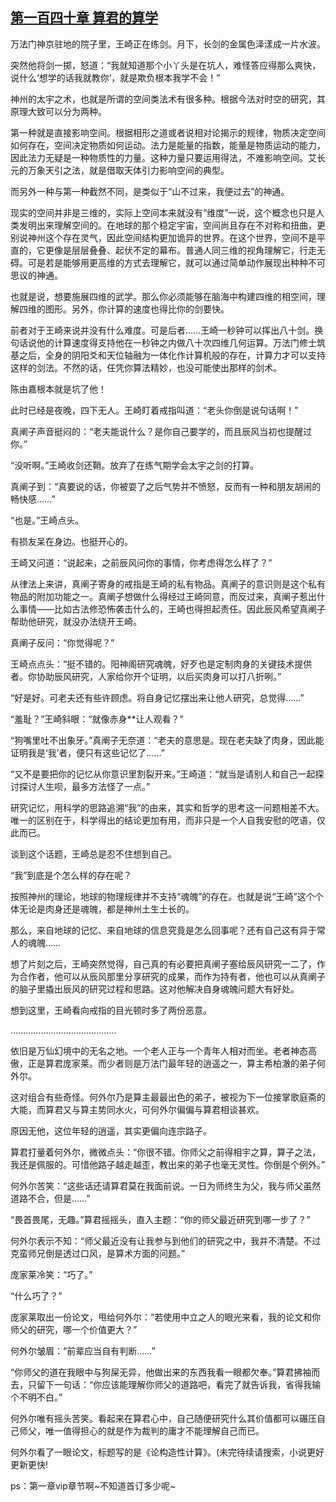 ## [第一百四十章 算君的算学](https://www.xxbiquge.com/11_11207/8911544.html)


  万法门神京驻地的院子里，王崎正在练剑。月下，长剑的金属色泽漾成一片水波。

  突然他将剑一掷，怒道：“我就知道那个小丫头是在坑人，难怪答应得那么爽快，说什么‘想学的话我就教你’，就是欺负根本我学不会！”

  神州的太宇之术，也就是所谓的空间类法术有很多种。根据今法对时空的研究，其原理大致可以分为两种。

  第一种就是直接影响空间。根据相形之道或者说相对论揭示的规律，物质决定空间如何存在，空间决定物质如何运动。法力是能量的指数，能量是物质运动的能力，因此法力无疑是一种物质性的力量。这种力量只要运用得法，不难影响空间。艾长元的万象天引之法，就是借取天体引力影响空间的典型。

  而另外一种与第一种截然不同，是类似于“山不过来，我便过去”的神通。

  现实的空间并非是三维的，实际上空间本来就没有“维度”一说，这个概念也只是人类发明出来理解空间的。在地球的那个稳定宇宙，空间尚且存在不对称和扭曲，更别说神州这个存在灵气，因此空间结构更加诡异的世界。在这个世界，空间不是平直的，它更像是层层叠叠、起伏不定的幕布。普通人同三维的视角理解它，行走无碍。可是若是能够用更高维的方式去理解它，就可以通过简单动作展现出种种不可思议的神通。

  也就是说，想要施展四维的武学。那么你必须能够在脑海中构建四维的相空间，理解四维的图形。另外，你计算的速度也得比你的剑要快。

  前者对于王崎来说并没有什么难度。可是后者……王崎一秒钟可以挥出八十剑。换句话说他的计算速度得支持他在一秒钟之内做八十次四维几何运算。万法门修士筑基之后，全身的阴阳爻和天位轴融为一体化作计算机般的存在，计算力才可以支持这样的剑法。不然的话，任凭你算法精妙，也没可能使出那样的剑术。

  陈由嘉根本就是坑了他！

  此时已经是夜晚，四下无人。王崎盯着戒指叫道：“老头你倒是说句话啊！”

  真阐子声音挺闷的：“老夫能说什么？是你自己要学的，而且辰风当初也提醒过你。”

  “没听啊。”王崎收剑还鞘。放弃了在练气期学会太宇之剑的打算。

  真阐子到：“真要说的话，你被耍了之后气势并不愤怒，反而有一种和朋友胡闹的畅快感……”

  “也是。”王崎点头。

  有损友呆在身边。也挺开心的。

  王崎又问道：“说起来，之前辰风问你的事情，你考虑得怎么样了？”

  从律法上来讲，真阐子寄身的戒指是王崎的私有物品。真阐子的意识则是这个私有物品的附加功能之一。真阐子想做什么得经过王崎同意，而反过来，真阐子惹出什么事情——比如古法修恐怖袭击什么的，王崎也得担起责任。因此辰风希望真阐子帮助他研究，就没办法绕开王崎。

  真阐子反问：“你觉得呢？”

  王崎点点头：“挺不错的。阳神阁研究魂魄，好歹也是定制肉身的关键技术提供者。你协助辰风研究，人家给你开个证明，以后买肉身可以打八折咧。”

  “好是好。可老夫还有些许顾虑。将自身记忆摆出来让他人研究，总觉得……”

  “羞耻？”王崎斜眼：“就像赤身**让人观看？”

  “狗嘴里吐不出象牙。”真阐子无奈道：“老夫的意思是。现在老夫缺了肉身，因此能证明我是‘我’者，便只有这些记忆了……”

  “又不是要把你的记忆从你意识里割裂开来。”王崎道：“就当是请别人和自己一起探讨探讨人生呗，最多方法怪了一点。”

  研究记忆，用科学的思路追溯“我”的由来，其实和哲学的思考这一问题相差不大。唯一的区别在于，科学得出的结论更加有用，而非只是一个人自我安慰的呓语，仅此而已。

  谈到这个话题，王崎总是忍不住想到自己。

  “我”到底是个怎么样的存在呢？

  按照神州的理论，地球的物理规律并不支持“魂魄”的存在。也就是说“王崎”这个个体无论是肉身还是魂魄，都是神州土生土长的。

  那么，来自地球的记忆、来自地球的信息究竟是怎么回事呢？还有自己这有异于常人的魂魄……

  想了片刻之后，王崎突然觉得，自己真的有必要把真阐子塞给辰风研究一二了，作为合作者，他可以从辰风那里分享研究的成果，而作为持有者，他也可以从真阐子的脑子里撬出辰风的研究过程和思路。这对他解决自身魂魄问题大有好处。

  想到这里，王崎看向戒指的目光顿时多了两份恶意。

  ……………………………………

  依旧是万仙幻境中的无名之地。一个老人正与一个青年人相对而坐。老者神态高傲，正是算君庞家莱。而少者则是万法门最年轻的逍遥之一，算主希柏澈的弟子何外尔。

  这对组合有些奇怪。何外尔乃是算主最最出色的弟子，被视为下一位接掌歌庭斋的大能，而算君又与算主势同水火，可何外尔偏偏与算君相谈甚欢。

  原因无他，这位年轻的逍遥，其实更偏向连宗路子。

  算君打量着何外尔，微微点头：“你很不错。你师父之前得相宇之算，算子之法，我还是佩服的。可惜他路子越走越歪，教出来的弟子也毫无灵性。你倒是个例外。”

  何外尔苦笑：“这些话还请算君莫在我面前说。一日为师终生为父，我与师父虽然道路不合，但是……”

  “畏首畏尾，无趣。”算君摇摇头，直入主题：“你的师父最近研究到哪一步了？”

  何外尔表示不知：“师父最近没有让我参与到他们的研究之中，我并不清楚。不过克蛮师兄倒是透过口风，是算术方面的问题。”

  庞家莱冷笑：“巧了。”

  “什么巧了？”

  庞家莱取出一份论文，甩给何外尔：“若使用中立之人的眼光来看，我的论文和你师父的研究，哪一个价值更大？”

  何外尔皱眉：“前辈应当自有判断……”

  “你师父的道在我眼中与狗屎无异，他做出来的东西我看一眼都欠奉。”算君拂袖而去，只留下一句话：“你应该能理解你师父的道路吧，看完了就告诉我，省得我输个不明不白。”

  何外尔唯有摇头苦笑。看起来在算君心中，自己随便研究什么其价值都可以碾压自己师父，唯一值得担心的就是作为裁判的庸才不能理解自己而已。

  何外尔看了一眼论文，标题写的是《论构造性计算》。(未完待续请搜索，小说更好更新更快!

  ps：第一章vip章节啊~不知道首订多少呢~
